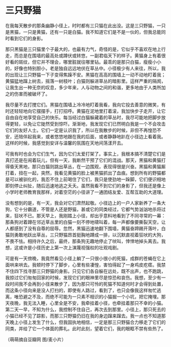 # 三只野猫

在我每天散步的那条幽静小径上，时时都有三只猫在此出没。这是三只野猫，一只是黑猫，一只是黄猫，还有一只是白猫。我不知道它们是不是一伙的，但我总能同时看到它们的身影。 

那只黑猫是三只猫里个子最大的，也最有力气，奇怪的是，它似乎不喜欢在地上行走，而总是在围墙的最高处或蹲伏或转悠，一副君临天下的样子。黄猫身上有着很好看的斑纹，但它并不理会，哪里脏就往哪里钻。最乖的是那只白猫，瘦瘦小小的，好像也特别胆小，老是独自远远地伏在草丛中。小径极少有人来往，所以，我的出现让三只野猫一下子变得焦躁不安。黑猫在高高的围墙上一动不动地盯着我；黄猫猛地蹿上树去，摇落一树枝叶；白猫则躲进草丛的暗影里。這样严重的隔阂，让我生出一种无奈的叹息，多少年来，人与动物之间的和谐，更多地由于人类所加之的伤害而被破坏了。 

我尽量不去打搅它们。黑猫在围墙上冷冷地盯着我看，我向它投去善意的微笑，有时还轻轻地向它摆摆手，打打招呼。黄猫在泥地里打着滚，我加快步子走开，让它自由自在地享受自己的快乐。每当经过白猫躲藏着的草丛时，我尽可能地把脚步放得更轻，以免让它陡然受到惊吓。渐渐地，我发现它们已然明白我是一个不会攻击它们的友好人士。它们一定是认识我了，所以在我散步的时候，非但不再惶恐不安，还陪伴起我来，或者悠悠地跟在我的后面，或者静静地趴在小径边上看着我。这样的时候，我感觉到安详与温馨的氛围在天地间荡漾开去。 

可我有时也会为它们生气，因为它们太爱打架了。事实上，我根本搞不清楚它们是真打还是在闹着玩儿，但有一天，我断然干预了它们的混战。那天，黑猫和黄猫打得昏天黑地，那只白猫则跳出草丛，在一边围观，表现得很是兴奋。黑猫和黄猫厮打着，扭在一起，突然，我看见黄猫的脸上被黑猫抓出了血痕。想到所有的野猫都是可以被驯化的，我忍不住上前喝住了它们，我只是使劲地一跺脚，它们便识相地即刻停止纠扯，随后迅速地逃之夭夭。虽然我看不到它们的身影了，但我还是像上小学时老师教育我那样，对着空茫的小径讲了一通团结友爱、互帮互助的大道理。 

没有想到的是，有一天，我会对它们肃然起敬。小径边上的一户人家新养了一条大狗，它十分霸道，不管是人还是野猫，甚或它的同类经过，它都气势汹汹地杀将过来，狂吠不已。那天早上，我刚踏上小径，却出乎意料地看到了不同寻常的一幕：那条狗对着蹲在邻近草丛里的白猫一刻不停地啸叫着，每一声都像要撕裂天空，让人都感到了没有自尊的屈辱。忽然，黑猫迅速地翻下围墙，黄猫奋蹄踢开落叶，白猫则勇敢地跃出草丛，三只野猫昂首挺胸地蹲成一排，以沉默直视着狂吠的大狗，不畏不怯。相持许久之后，最终，那条狗无趣地停止了吠叫，悻悻地掉头离去。我想，这或许是小径历史上第一次上演蔑视强权的壮观戏剧。 

可是有一天傍晚，我竟然看见小径上躺了一只很小很小的死猫，成群的苍蝇在它上面哄来哄去。我顿时停下了脚步，心里有些凄惶，害怕得起了一身鸡皮疙瘩。我禁不住四下找寻那三只野猫的身影。只见它们各自躲在远处，既不出声，也不跑跳，我掠过它们匆匆回家的时候，发现它们的眼神里尽是惊恐和哀伤。我想，至少有一段时间我不会再到小径来散步了，因为那只可怜的死猫不知道何时才会得到处置，而这条小径向来是没人打扫的，即使有人路过，看到了，也只会像我这样匆忙逃离，唯恐避之不及，而绝不可能为一只素不相识的小猫掘一个小坑，把它掩埋。那天夜晚，我无法入睡，心里全是不安，我牵挂着小径，也牵挂着那只不幸的小猫。第二天一早，不知为什么，我控制不住自己，再次去到那里。小径上，那只死去的小猫已经不见了踪影，而那三只野猫仍旧在我的身边蹿来蹿去。我一点也不知道那天晚上小径上发生了什么，但我固执地相信，一定是那三只野猫合力移走了它们的同类，并给了它一个体面的葬礼。此时此刻，望着它们，我的眼眶不禁有些热了。 

（萌萌摘自豆瓣网 图/麦小片）
